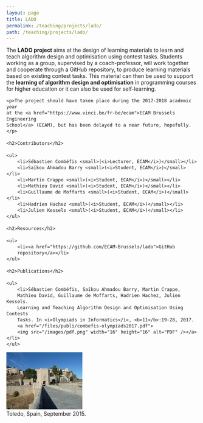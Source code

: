 ```yaml
---
layout: page
title: LADO
permalink: /teaching/projects/lado/
path: /teaching/projects/lado/
---
```


<div class="page-col-wrapper">
  <div class="page-col page-col-1">
    <p>The <b>LADO project</b> aims at the design of learning materials to
    learn and teach algorithm design and optimisation using contest tasks.
    Students working as a group, supervised by a coach-professor, will work
    together and cooperate through a GitHub repository, to produce learning
    materials based on existing contest tasks. This material can then be used
    to support the <b>learning of algorithm design and optimisation</b> in
    programming courses for higher education or it can also be used for
    self-learning.</p>

    <p>The project should have taken place during the 2017-2018 academic year
    at the <a href="https://www.vinci.be/fr-be/ecam">ECAM Brussels Engineering
    School</a> (ECAM), but has been delayed to a near future, hopefully.</p>

    <h2>Contributors</h2>

    <ul>
        <li>Sébastien Combéfis <small>(<i>Lecturer, ECAM</i>)</small></li>
        <li>Saïkou Ahmadou Barry <small>(<i>Student, ECAM</i>)</small></li>
        <li>Martin Crappe <small>(<i>Student, ECAM</i>)</small></li>
        <li>Mathieu David <small>(<i>Student, ECAM</i>)</small></li>
        <li>Guillaume de Moffarts <small>(<i>Student, ECAM</i>)</small></li>
        <li>Hadrien Hachez <small>(<i>Student, ECAM</i>)</small></li>
        <li>Julien Kessels <small>(<i>Student, ECAM</i>)</small></li>
    </ul>

    <h2>Resources</h2>

    <ul>
        <li><a href="https://github.com/ECAM-Brussels/lado">GitHub
        repository</a></li>
    </ul>

    <h2>Publications</h2>

    <ul>
        <li>Sébastien Combéfis, Saïkou Ahmadou Barry, Martin Crappe,
        Mathieu David, Guillaume de Moffarts, Hadrien Hachez, Julien Kessels.
        Learning and Teaching Algorithm Design and Optimisation Using Contests
        Tasks. In <i>Olympiads in Informatics</i>, <b>11</b>:19-28, 2017.
        <a href="/files/publi/combefis-olympiads2017.pdf">
        <img src="/images/pdf.png" width="16" height="16" alt="PDF" /></a></li>
    </ul>
  </div>
  <div class="page-col page-col-2">
    <p><img src="/images/toledo.jpg" alt="Toledo, Spain, September 2015."
    width="200" height="150" /><br />
    Toledo, Spain, September 2015.</p>
  </div>
</div>
